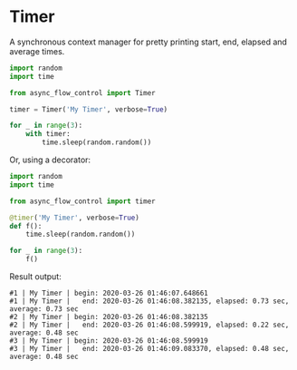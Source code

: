 # Timer

A synchronous context manager for pretty printing start, end, elapsed and
average times.

```python
import random
import time

from async_flow_control import Timer

timer = Timer('My Timer', verbose=True)

for _ in range(3):
    with timer:
        time.sleep(random.random())
```

Or, using a decorator:

```python
import random
import time

from async_flow_control import timer

@timer('My Timer', verbose=True)
def f():
    time.sleep(random.random())

for _ in range(3):
    f()
```

Result output:
```text
#1 | My Timer | begin: 2020-03-26 01:46:07.648661
#1 | My Timer |   end: 2020-03-26 01:46:08.382135, elapsed: 0.73 sec, average: 0.73 sec
#2 | My Timer | begin: 2020-03-26 01:46:08.382135
#2 | My Timer |   end: 2020-03-26 01:46:08.599919, elapsed: 0.22 sec, average: 0.48 sec
#3 | My Timer | begin: 2020-03-26 01:46:08.599919
#3 | My Timer |   end: 2020-03-26 01:46:09.083370, elapsed: 0.48 sec, average: 0.48 sec
```
